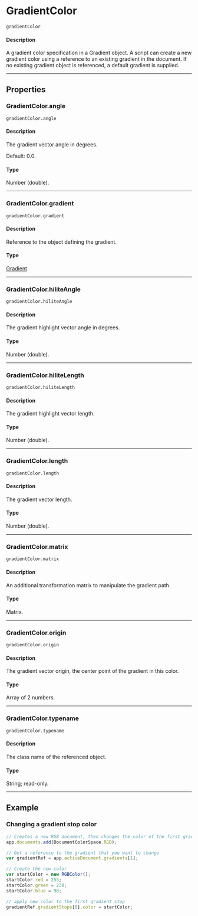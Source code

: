 # GradientColor

`gradientColor`

#### Description

A gradient color specification in a Gradient object. A script can create a new gradient color using a reference to an existing gradient in the document. If no existing gradient object is referenced, a default gradient is supplied.

---

## Properties

### GradientColor.angle

`gradientColor.angle`

#### Description

The gradient vector angle in degrees.

Default: 0.0.

#### Type

Number (double).

---

### GradientColor.gradient

`gradientColor.gradient`

#### Description

Reference to the object defining the gradient.

#### Type

[Gradient](./Gradient.md)

---

### GradientColor.hiliteAngle

`gradientColor.hiliteAngle`

#### Description

The gradient highlight vector angle in degrees.

#### Type

Number (double).

---

### GradientColor.hiliteLength

`gradientColor.hiliteLength`

#### Description

The gradient highlight vector length.

#### Type

Number (double).

---

### GradientColor.length

`gradientColor.length`

#### Description

The gradient vector length.

#### Type

Number (double).

---

### GradientColor.matrix

`gradientColor.matrix`

#### Description

An additional transformation matrix to manipulate the gradient path.

#### Type

Matrix.

---

### GradientColor.origin

`gradientColor.origin`

#### Description

The gradient vector origin, the center point of the gradient in this color.

#### Type

Array of 2 numbers.

---

### GradientColor.typename

`gradientColor.typename`

#### Description

The class name of the referenced object.

#### Type

String; read-only.

---

## Example

### Changing a gradient stop color

```javascript
// Creates a new RGB document, then changes the color of the first gradient stop of an indexed gradient
app.documents.add(DocumentColorSpace.RGB);

// Get a reference to the gradient that you want to change
var gradientRef = app.activeDocument.gradients[1];

// Create the new color
var startColor = new RGBColor();
startColor.red = 255;
startColor.green = 238;
startColor.blue = 98;

// apply new color to the first gradient stop
gradientRef.gradientStops[0].color = startColor;
```

